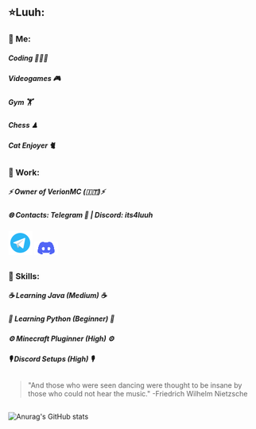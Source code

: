 ## ⭐️Luuh:

### 📌 Me:
##### **Coding** 🧑🏻‍💻 
##### **Videogames** 🎮
##### **Gym** 🏋️‍
#####  **Chess** ♟
##### **Cat Enjoyer** 🐈

##

### 📌 Work:
##### ⚡️ **Owner** of *VerionMC*  (🇮🇹)⚡️
##### 🌐 **Contacts:** Telegram 🔽 | Discord: its4luuh
<a href="https://t.me/ItsLuuh"><img src="images/telegramgif.png"></img></a>
<a href="https://discordapp.com/users/1126161868709429410"><img src="images/discordlogo.png"></img></a>
##

### 📌 Skills:
##### ☕️ Learning **Java** ___(Medium)___ ☕️
##### 🐍 Learning **Python** ***(Beginner)*** 🐍
##### ⚙️ Minecraft **Pluginner** ***(High)*** ⚙️
##### 🎙 Discord **Setups** ***(High)*** 🎙

##

> "And those who were seen dancing were thought to be insane by those who could not hear the music." -Friedrich Wilhelm Nietzsche
##

![Anurag's GitHub stats](https://github-readme-stats.vercel.app/api?username=itsluuh&count_private=true&show_icons=true&theme=github_dark)
